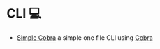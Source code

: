 # CLI 💻

- [Simple Cobra](simple-cobra) a simple one file CLI using [Cobra](https://github.com/spf13/cobra)
